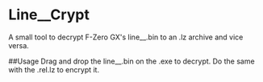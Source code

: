 # Line__Crypt
A small tool to decrypt F-Zero GX's line__.bin to an .lz archive and vice versa.

##Usage
Drag and drop the line__.bin on the .exe to decrypt. Do the same with the .rel.lz to encrypt it.
